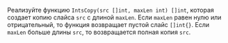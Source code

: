 Реализуйте функцию `IntsCopy(src []int, maxLen int) []int`, которая создает копию слайса `src` с длиной `maxLen`. Если `maxLen` равен нулю или отрицательный, то функция возвращает пустой слайс `[]int{}`. Если `maxLen` больше длины `src`, то возвращается полная копия `src`.
